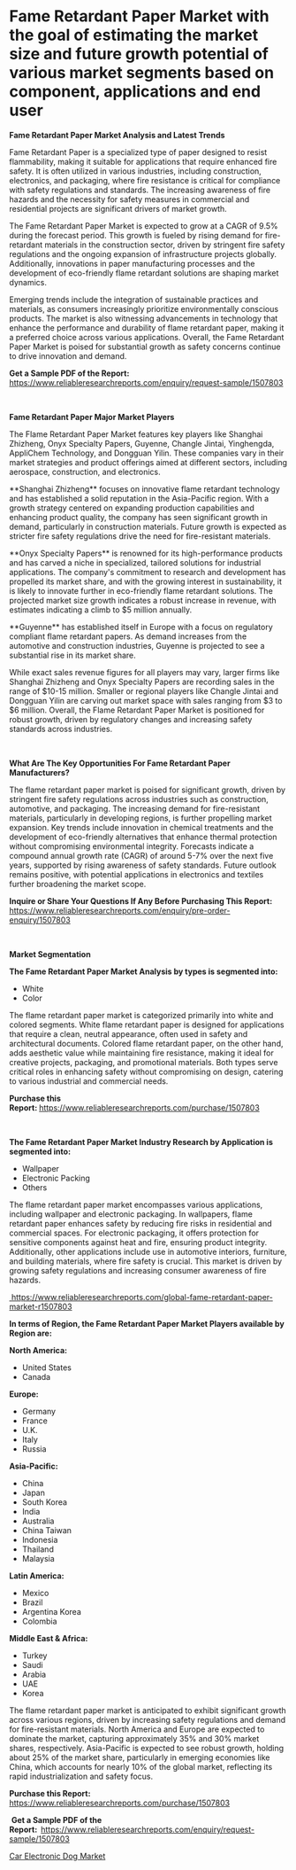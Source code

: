 <p><h1>Fame Retardant Paper Market with the goal of estimating the market size and future growth potential of various market segments based on component, applications and end user</h1></p><p><strong>Fame Retardant Paper Market Analysis and Latest Trends</strong></p>
<p><p>Fame Retardant Paper is a specialized type of paper designed to resist flammability, making it suitable for applications that require enhanced fire safety. It is often utilized in various industries, including construction, electronics, and packaging, where fire resistance is critical for compliance with safety regulations and standards. The increasing awareness of fire hazards and the necessity for safety measures in commercial and residential projects are significant drivers of market growth.</p><p>The Fame Retardant Paper Market is expected to grow at a CAGR of 9.5% during the forecast period. This growth is fueled by rising demand for fire-retardant materials in the construction sector, driven by stringent fire safety regulations and the ongoing expansion of infrastructure projects globally. Additionally, innovations in paper manufacturing processes and the development of eco-friendly flame retardant solutions are shaping market dynamics. </p><p>Emerging trends include the integration of sustainable practices and materials, as consumers increasingly prioritize environmentally conscious products. The market is also witnessing advancements in technology that enhance the performance and durability of flame retardant paper, making it a preferred choice across various applications. Overall, the Fame Retardant Paper Market is poised for substantial growth as safety concerns continue to drive innovation and demand.</p></p>
<p><strong>Get a Sample PDF of the Report:&nbsp;</strong> <a href="https://www.reliableresearchreports.com/enquiry/request-sample/1507803?utm_campaign=2652&utm_medium=2&utm_source=Github&utm_content=ia&utm_term=23032025&utm_id=fame-retardant-paper">https://www.reliableresearchreports.com/enquiry/request-sample/1507803</a></p>
<p>&nbsp;</p>
<p><strong>Fame Retardant Paper Major Market Players</strong></p>
<p><p>The Flame Retardant Paper Market features key players like Shanghai Zhizheng, Onyx Specialty Papers, Guyenne, Changle Jintai, Yinghengda, AppliChem Technology, and Dongguan Yilin. These companies vary in their market strategies and product offerings aimed at different sectors, including aerospace, construction, and electronics.</p><p>**Shanghai Zhizheng** focuses on innovative flame retardant technology and has established a solid reputation in the Asia-Pacific region. With a growth strategy centered on expanding production capabilities and enhancing product quality, the company has seen significant growth in demand, particularly in construction materials. Future growth is expected as stricter fire safety regulations drive the need for fire-resistant materials.</p><p>**Onyx Specialty Papers** is renowned for its high-performance products and has carved a niche in specialized, tailored solutions for industrial applications. The company's commitment to research and development has propelled its market share, and with the growing interest in sustainability, it is likely to innovate further in eco-friendly flame retardant solutions. The projected market size growth indicates a robust increase in revenue, with estimates indicating a climb to $5 million annually.</p><p>**Guyenne** has established itself in Europe with a focus on regulatory compliant flame retardant papers. As demand increases from the automotive and construction industries, Guyenne is projected to see a substantial rise in its market share. </p><p>While exact sales revenue figures for all players may vary, larger firms like Shanghai Zhizheng and Onyx Specialty Papers are recording sales in the range of $10-15 million. Smaller or regional players like Changle Jintai and Dongguan Yilin are carving out market space with sales ranging from $3 to $6 million. Overall, the Flame Retardant Paper Market is positioned for robust growth, driven by regulatory changes and increasing safety standards across industries.</p></p>
<p>&nbsp;</p>
<p><strong>What Are The Key Opportunities For Fame Retardant Paper Manufacturers?</strong></p>
<p><p>The flame retardant paper market is poised for significant growth, driven by stringent fire safety regulations across industries such as construction, automotive, and packaging. The increasing demand for fire-resistant materials, particularly in developing regions, is further propelling market expansion. Key trends include innovation in chemical treatments and the development of eco-friendly alternatives that enhance thermal protection without compromising environmental integrity. Forecasts indicate a compound annual growth rate (CAGR) of around 5-7% over the next five years, supported by rising awareness of safety standards. Future outlook remains positive, with potential applications in electronics and textiles further broadening the market scope.</p></p>
<p><strong>Inquire or Share Your Questions If Any Before Purchasing This Report:</strong> <a href="https://www.reliableresearchreports.com/enquiry/pre-order-enquiry/1507803?utm_campaign=2652&utm_medium=2&utm_source=Github&utm_content=ia&utm_term=23032025&utm_id=fame-retardant-paper">https://www.reliableresearchreports.com/enquiry/pre-order-enquiry/1507803</a></p>
<p>&nbsp;</p>
<p><strong>Market Segmentation</strong></p>
<p><strong>The Fame Retardant Paper Market Analysis by types is segmented into:</strong></p>
<p><ul><li>White</li><li>Color</li></ul></p>
<p><p>The flame retardant paper market is categorized primarily into white and colored segments. White flame retardant paper is designed for applications that require a clean, neutral appearance, often used in safety and architectural documents. Colored flame retardant paper, on the other hand, adds aesthetic value while maintaining fire resistance, making it ideal for creative projects, packaging, and promotional materials. Both types serve critical roles in enhancing safety without compromising on design, catering to various industrial and commercial needs.</p></p>
<p><strong>Purchase this Report:&nbsp;</strong><a href="https://www.reliableresearchreports.com/purchase/1507803?utm_campaign=2652&utm_medium=2&utm_source=Github&utm_content=ia&utm_term=23032025&utm_id=fame-retardant-paper">https://www.reliableresearchreports.com/purchase/1507803</a></p>
<p>&nbsp;</p>
<p><strong>The Fame Retardant Paper Market Industry Research by Application is segmented into:</strong></p>
<p><ul><li>Wallpaper</li><li>Electronic Packing</li><li>Others</li></ul></p>
<p><p>The flame retardant paper market encompasses various applications, including wallpaper and electronic packaging. In wallpapers, flame retardant paper enhances safety by reducing fire risks in residential and commercial spaces. For electronic packaging, it offers protection for sensitive components against heat and fire, ensuring product integrity. Additionally, other applications include use in automotive interiors, furniture, and building materials, where fire safety is crucial. This market is driven by growing safety regulations and increasing consumer awareness of fire hazards.</p></p>
<p><a href="https://www.reliableresearchreports.com/global-fame-retardant-paper-market-r1507803?utm_campaign=2652&utm_medium=2&utm_source=Github&utm_content=ia&utm_term=23032025&utm_id=fame-retardant-paper">&nbsp;https://www.reliableresearchreports.com/global-fame-retardant-paper-market-r1507803</a></p>
<p><strong>In terms of Region, the Fame Retardant Paper Market Players available by Region are:</strong></p>
<p>
    <p> <strong> North America: </strong>
        <ul>
            <li>United States</li>
            <li>Canada</li>
        </ul>
        </p> 
    <p> <strong> Europe: </strong>
        <ul>
            <li>Germany</li>
            <li>France</li>
            <li>U.K.</li>
            <li>Italy</li>
            <li>Russia</li>
        </ul>
        </p> 
    <p> <strong> Asia-Pacific: </strong>
        <ul>
            <li>China</li>
            <li>Japan</li>
            <li>South Korea</li>
            <li>India</li>
            <li>Australia</li>
            <li>China Taiwan</li>
            <li>Indonesia</li>
            <li>Thailand</li>
            <li>Malaysia</li>
        </ul>
        </p> 
    <p> <strong> Latin America: </strong>
        <ul>
            <li>Mexico</li>
            <li>Brazil</li>
            <li>Argentina Korea</li>
            <li>Colombia</li>
        </ul>
        </p> 
    <p> <strong> Middle East & Africa: </strong>
        <ul>
            <li>Turkey</li>
            <li>Saudi</li>
            <li>Arabia</li>
            <li>UAE</li>
            <li>Korea</li>
        </ul>
    </p>
    </p>
<p><p>The flame retardant paper market is anticipated to exhibit significant growth across various regions, driven by increasing safety regulations and demand for fire-resistant materials. North America and Europe are expected to dominate the market, capturing approximately 35% and 30% market shares, respectively. Asia-Pacific is expected to see robust growth, holding about 25% of the market share, particularly in emerging economies like China, which accounts for nearly 10% of the global market, reflecting its rapid industrialization and safety focus.</p></p>
<p><strong>Purchase this Report: </strong><a href="https://www.reliableresearchreports.com/purchase/1507803?utm_campaign=2652&utm_medium=2&utm_source=Github&utm_content=ia&utm_term=23032025&utm_id=fame-retardant-paper">https://www.reliableresearchreports.com/purchase/1507803</a></p>
<p>&nbsp;<strong>Get a Sample PDF of the Report:&nbsp;&nbsp;</strong><a href="https://www.reliableresearchreports.com/enquiry/request-sample/1507803?utm_campaign=2652&utm_medium=2&utm_source=Github&utm_content=ia&utm_term=23032025&utm_id=fame-retardant-paper">https://www.reliableresearchreports.com/enquiry/request-sample/1507803</a></p>
<p><strong></strong></p>
<p><p><a href="https://github.com/carendesrochers299/Market-Research-Report-List-1/blob/main/car-electronic-dog-market.md?utm_campaign=2652&utm_medium=2&utm_source=Github&utm_content=ia&utm_term=23032025&utm_id=fame-retardant-paper">Car Electronic Dog Market</a></p></p>